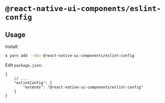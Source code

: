 # `@react-native-ui-components/eslint-config`

## Usage

Install:

```bash
$ yarn add --dev @react-native-ui-components/eslint-config
```

Edit `package.json`:

```jsonc
{
	// ...
	"eslintConfig": {
		"extends": "@react-native-ui-components/eslint-config"
	}
}
```

